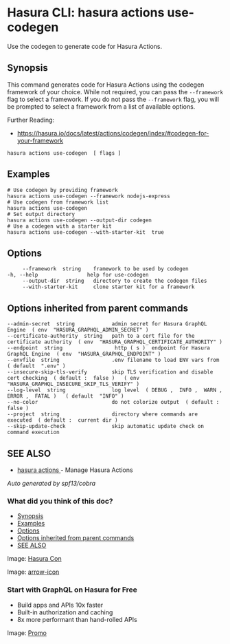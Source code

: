 # Hasura CLI: hasura actions use-codegen

Use the codegen to generate code for Hasura Actions.

## Synopsis​

This command generates code for Hasura Actions using the codegen framework of your choice. While not required, you can pass the `--framework` flag to select a framework. If you do not pass the `--framework` flag, you will be prompted to select a framework from a list of available options.

Further Reading:

- [ https://hasura.io/docs/latest/actions/codegen/index/#codegen-for-your-framework ](https://hasura.io/docs/latest/actions/codegen/index/#codegen-for-your-framework)


`hasura actions use-codegen  [ flags ]`

## Examples​

```
# Use codegen by providing framework
hasura actions use-codegen --framework nodejs-express
# Use codegen from framework list
hasura actions use-codegen
# Set output directory
hasura actions use-codegen --output-dir codegen
# Use a codegen with a starter kit
hasura actions use-codegen --with-starter-kit  true
```

## Options​

```
     --framework  string    framework to be used by codegen
-h, --help                help for use-codegen
     --output-dir  string   directory to create the codegen files
     --with-starter-kit     clone starter kit for a framework
```

## Options inherited from parent commands​

```
--admin-secret  string            admin secret for Hasura GraphQL Engine  ( env  "HASURA_GRAPHQL_ADMIN_SECRET" )
--certificate-authority  string   path to a cert file for the certificate authority  ( env  "HASURA_GRAPHQL_CERTIFICATE_AUTHORITY" )
--endpoint  string                 http ( s )  endpoint for Hasura GraphQL Engine  ( env  "HASURA_GRAPHQL_ENDPOINT" )
--envfile  string                 .env filename to load ENV vars from  ( default  ".env" )
--insecure-skip-tls-verify        skip TLS verification and disable cert checking  ( default :  false )   ( env  "HASURA_GRAPHQL_INSECURE_SKIP_TLS_VERIFY" )
--log-level  string               log level  ( DEBUG ,  INFO ,  WARN ,  ERROR ,  FATAL )   ( default  "INFO" )
--no-color                        do not colorize output  ( default :  false )
--project  string                 directory where commands are executed  ( default :  current dir )
--skip-update-check               skip automatic update check on command execution
```

## SEE ALSO​

- [ hasura actions ](https://hasura.io/docs/latest/hasura-cli/commands/hasura_actions/)- Manage Hasura Actions


 *Auto generated by spf13/cobra* 

### What did you think of this doc?

- [ Synopsis ](https://hasura.io/docs/latest/hasura-cli/commands/hasura_actions_use-codegen/#synopsis)
- [ Examples ](https://hasura.io/docs/latest/hasura-cli/commands/hasura_actions_use-codegen/#examples)
- [ Options ](https://hasura.io/docs/latest/hasura-cli/commands/hasura_actions_use-codegen/#options)
- [ Options inherited from parent commands ](https://hasura.io/docs/latest/hasura-cli/commands/hasura_actions_use-codegen/#options-inherited-from-parent-commands)
- [ SEE ALSO ](https://hasura.io/docs/latest/hasura-cli/commands/hasura_actions_use-codegen/#see-also)


Image: [ Hasura Con ](https://res.cloudinary.com/dh8fp23nd/image/upload/v1686154570/hasura-con-2023/has-con-light-date_r2a2ud.png)

Image: [ arrow-icon ](https://res.cloudinary.com/dh8fp23nd/image/upload/v1683723549/main-web/chevron-right_ldbi7d.png)

### Start with GraphQL on Hasura for Free

- Build apps and APIs 10x faster
- Built-in authorization and caching
- 8x more performant than hand-rolled APIs


Image: [ Promo ](https://hasura.io/docs/assets/images/hasura-free-ff60e409244e0ea12b5a3045d1a9096b.png)